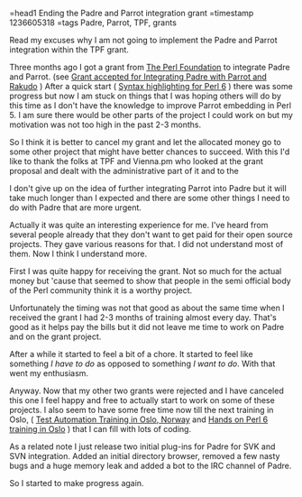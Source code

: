 =head1 Ending the Padre and Parrot integration grant
=timestamp 1236605318
=tags Padre, Parrot, TPF, grants



Read my excuses why I am not going to implement the 
Padre and Parrot integration within the TPF grant.




Three months ago I got a grant from <a href="http://www.perlfoundation.org/">The Perl Foundation</a>
to integrate Padre and Parrot. 
(see <a href="/grant-accepted-for-integrating-padre-with-parrot-and-rakudo.html">Grant accepted for Integrating Padre with Parrot and Rakudo</a> ) After a quick start 
( <a href="/syntax-highlighting-for-perl-6.html">Syntax highlighting for Perl 6</a> )
there was some progress but
now I am stuck on things that I was hoping others will do by this time
as I don't have the knowledge to improve Parrot embedding in Perl 5. 
I am sure there would be other parts of the project I could work on
but my motivation was not too high in the past 2-3 months.

So I think it is better to cancel my grant and let the allocated money go 
to some other project that might have better chances to succeed. 
With this I'd like to thank the folks at TPF and Vienna.pm who looked at the 
grant proposal and dealt with the administrative part of it and to the 

I don't give up on the idea of further integrating Parrot into Padre but it will
take much longer than I expected and there are some other things I need
to do with Padre that are more urgent.

Actually it was quite an interesting experience for me. I've heard from several
people already that they don't want to get paid for their open source projects.
They gave various reasons for that. I did not understand most of them. Now I think
I understand more.

First I was quite happy for receiving the grant. Not so much for the actual 
money but 'cause that seemed to show that people in the semi official body of 
the Perl community think it is a worthy project. 

Unfortunately the timing was not that good as about the same time when 
I received the grant I had 2-3 months of training almost every day. 
That's good as it helps pay the bills but it did not leave me time to
work on Padre and on the grant project.

After a while it started to feel a bit of a chore. It started to feel
like something <i>I have to do</i> as opposed to something <i>I want to do</i>.
With that went my enthusiasm.

Anyway. Now that my other two grants were rejected and I have canceled this one
I feel happy and free to actually start to work on some of these projects.
I also seem to have some free time now till the next training in Oslo,
( <a href="/test-automation-training-in-oslo-norway.html">Test Automation Training in Oslo, Norway</a> and <a href="/hands-on-perl-6-training-in-oslo.html">Hands on Perl 6 training in Oslo</a> ) that I can fill with lots of coding.

As a related note I just release two initial plug-ins for Padre for SVK 
and SVN integration. Added an initial directory browser, removed a few nasty 
bugs and a huge memory leak and added a bot to the IRC channel of Padre.

So I started to make progress again.


